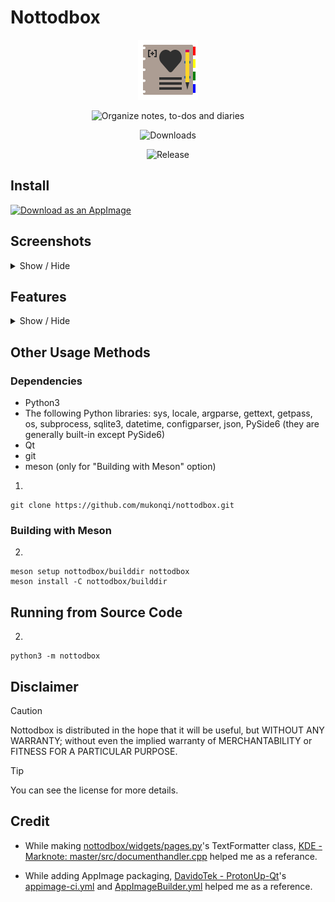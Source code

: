 # Nottodbox

<p align="center"><img src="./share/icons/hicolor/96x96/apps/io.github.mukonqi.nottodbox.png" alt="Icon of Nottodbox"></img></a></p>
<p align="center"><img src="https://img.shields.io/badge/Organize_notes,_to--dos_and_diaries-376296" alt="Organize notes, to-dos and diaries"></img></p>
<p align="center"><img src="https://img.shields.io/github/downloads/mukonqi/nottodbox/total?label=Downloads" alt="Downloads"></img></p>
<p align="center"><img src="https://img.shields.io/github/v/release/mukonqi/nottodbox?label=Release" alt="Release"></p>


## Install
[<img src="https://docs.appimage.org/_images/download-appimage-banner.svg" alt="Download as an AppImage" />](https://github.com/mukonqi/nottodbox/releases) 


## Screenshots
<details>
<summary>Show / Hide</summary>

![Home](/.github/screenshots/home.png)<br>
![Home (Dark)](/.github/screenshots/home-dark.png)<br>
![Notes](/.github/screenshots/notes.png)<br>
![Todos](/.github/screenshots/todos.png)<br>
![Diaries](/.github/screenshots/diaries.png)<br>
![Settings](/.github/screenshots/settings.png)<br>
![About](/.github/screenshots/about.png)<br>

</details>


## Features
<details>
<summary>Show / Hide</summary>

### Sidebar
> Quickly navigate document pages.
- A entry for searching in lists
- A list for open pages (when double-clicked it opens or focuses selected)
- A list for history (when double-clicked it opens or focuses selected)
- Deleting a item from history
- Clearing history
- Remember's it's status (visible / invisible), area in window (left / right), mode (fixed / floating)

### Home
> See some important things in startup.
- A welcome text
- A shortcut for keeping today's diary and focusing to it (optional)
- Listing to-dos
- Listing notes

### Notes
> Take notes.
- Two labels for showing selected notebook and note
- A entry for searching in list
- Listing notes
- When a notebook selected:
    - Creating note
    - Creating notebook
    - Resetting
    - Renaming
    - Resetting 
    - Deleting
    - Deleting all
    - Setting background color
    - Setting text color
- When a note selected:
    - Creating note
    - Creating notebook
    - Opening
    - Showing backup (manuel saves updates backups but auto-saves not)
    - Restoring content via backup (old content will be new backup)
    - Clearing content (old content will be new backup)
    - Renaming
    - Deleting
    - Deleting all
    - Setting background color
    - Setting text color

### To-dos
> Make to-do lists.
- A entry for searcing in list
- Two labels for showing selected notebook and note
- Listing to-dos
- When a to-do list selected:
    - Creating to-do
    - Creating to-do list
    - Resetting
    - Renaming
    - Resetting 
    - Deleting
    - Deleting all
    - Setting background color
    - Setting text color
- When a to-do selected:
    - Creating to-do
    - Creating to-do list
    - Changing status
    - Renaming
    - Resetting 
    - Deleting
    - Deleting all
    - Setting background color
    - Setting text color

### Diaries
> Keep diaries.
- A label for showing modification information
- A calendar for selecting a diary and highlighting it
- A shortcut for coming back to today
- When a diary selected:
    - Opening, if does not created yet create it
    - Showing backup (manuel saves updates backups but auto-saves not)
    - Restoring content via backup (old content will be new backup)
    - Clearing content (old content will be new backup)
    - Renaming
    - Deleting
    - Deleting all
    - Setting highlight color

### Documents
> Easily edit documents in a style.
- Text formatter (plain-text format does not supported):
    - Formatting selected section via cursor or word uncer cursor
    - Format options:
        - Bold
        - Italic
        - Underline
        - Strike through
        - Heading (6 levels)
        - List (4 options)
        - Alignment (3 options) (only for HTML format)
        - Table
        - Link
        - Text color (only for HTML format)
        - Background color (only for HTML format)
- Standart Qt's text edit box with opening links support
- Manuel saving
    - For triggering, click the "Save" button or accept the warning question when closing a document.
    - This can change backups except outdated diaries.
- Auto-saving
    - This triggered when the document content's changes.
    - This is disabled and can't be enabled for old diaries.
    - This can't change backups.
- Format options (plain-text, Markdown and HTML)

### Settings
> Customize Nottodbox.
- Appearance:
    - Setting style
    - Setting color scheme
    - Creating custom color schemes
- Sidebar:
    - Setting alternate row color for lists
- Notes:
    - Setting alternate row color for lists
    - Setting default background color for items
    - Setting default foreground color for item
    - Setting auto-save for documents
    - Setting format for documents
- To-dos:
    - Setting default background color for items
    - Setting default foreground color for items
- Diaries:
    - Setting default highlight color for items
    - Setting auto-save for documents
    - Setting format for documents

### About
> See some informations about Nottodbox.
- The icon and application name
- Version
- Link source codes
- Developer
- Copyright notification
- License
- License text
</details>


## Other Usage Methods
### Dependencies
- Python3
- The following Python libraries: sys, locale, argparse, gettext, getpass, os, subprocess, sqlite3, datetime, configparser, json, PySide6 (they are generally built-in except PySide6)
- Qt
- git
- meson (only for "Building with Meson" option)

1. 
```
git clone https://github.com/mukonqi/nottodbox.git
```

### Building with Meson
2. 
```
meson setup nottodbox/builddir nottodbox
meson install -C nottodbox/builddir
```

## Running from Source Code
2. 
```
python3 -m nottodbox
```


## Disclaimer
> [!CAUTION] 
> Nottodbox is distributed in the hope that it will be useful, but WITHOUT ANY WARRANTY; without even the implied warranty of MERCHANTABILITY or FITNESS FOR A PARTICULAR PURPOSE.

> [!TIP]
> You can see the license for more details.


## Credit
- While making [nottodbox/widgets/pages.py](./nottodbox/widgets/pages.py)'s TextFormatter class, [KDE - Marknote: master/src/documenthandler.cpp](https://invent.kde.org/office/marknote/-/blob/master/src/documenthandler.cpp) helped me as a referance.

- While adding AppImage packaging, [DavidoTek - ProtonUp-Qt](https://github.com/DavidoTek/ProtonUp-Qt)'s [appimage-ci.yml](https://github.com/DavidoTek/ProtonUp-Qt/blob/main/.github/workflows/appimage-ci.yml) and [AppImageBuilder.yml](https://github.com/DavidoTek/ProtonUp-Qt/blob/main/AppImageBuilder.yml) helped me as a reference.